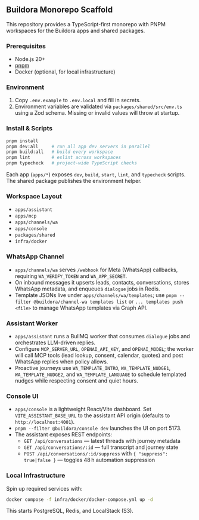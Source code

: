 ## Buildora Monorepo Scaffold

This repository provides a TypeScript-first monorepo with PNPM workspaces for the Buildora apps and shared packages.

### Prerequisites
- Node.js 20+
- [pnpm](https://pnpm.io/installation)
- Docker (optional, for local infrastructure)

### Environment
1. Copy `.env.example` to `.env.local` and fill in secrets.
2. Environment variables are validated via `packages/shared/src/env.ts` using a Zod schema. Missing or invalid values will throw at startup.

### Install & Scripts
```bash
pnpm install
pnpm dev:all     # run all app dev servers in parallel
pnpm build:all   # build every workspace
pnpm lint        # eslint across workspaces
pnpm typecheck   # project-wide TypeScript checks
```

Each app (`apps/*`) exposes `dev`, `build`, `start`, `lint`, and `typecheck` scripts. The shared package publishes the environment helper.

### Workspace Layout
- `apps/assistant`
- `apps/mcp`
- `apps/channels/wa`
- `apps/console`
- `packages/shared`
- `infra/docker`

### WhatsApp Channel
- `apps/channels/wa` serves `/webhook` for Meta (WhatsApp) callbacks, requiring `WA_VERIFY_TOKEN` and `WA_APP_SECRET`.
- On inbound messages it upserts leads, contacts, conversations, stores WhatsApp metadata, and enqueues `dialogue` jobs in Redis.
- Template JSONs live under `apps/channels/wa/templates`; use `pnpm --filter @buildora/channel-wa templates list` or `... templates push <file>` to manage WhatsApp templates via Graph API.

### Assistant Worker
- `apps/assistant` runs a BullMQ worker that consumes `dialogue` jobs and orchestrates LLM-driven replies.
- Configure `MCP_SERVER_URL`, `OPENAI_API_KEY`, and `OPENAI_MODEL`; the worker will call MCP tools (lead lookup, consent, calendar, quotes) and post WhatsApp replies when policy allows.
- Proactive journeys use `WA_TEMPLATE_INTRO`, `WA_TEMPLATE_NUDGE1`, `WA_TEMPLATE_NUDGE2`, and `WA_TEMPLATE_LANGUAGE` to schedule templated nudges while respecting consent and quiet hours.

### Console UI
- `apps/console` is a lightweight React/Vite dashboard. Set `VITE_ASSISTANT_BASE_URL` to the assistant API origin (defaults to `http://localhost:4001`).
- `pnpm --filter @buildora/console dev` launches the UI on port 5173.
- The assistant exposes REST endpoints:
  - `GET /api/conversations` — latest threads with journey metadata
  - `GET /api/conversations/:id` — full transcript and journey state
  - `POST /api/conversations/:id/suppress` with `{ "suppress": true|false }` — toggles 48 h automation suppression

### Local Infrastructure
Spin up required services with:
```bash
docker compose -f infra/docker/docker-compose.yml up -d
```

This starts PostgreSQL, Redis, and LocalStack (S3).
